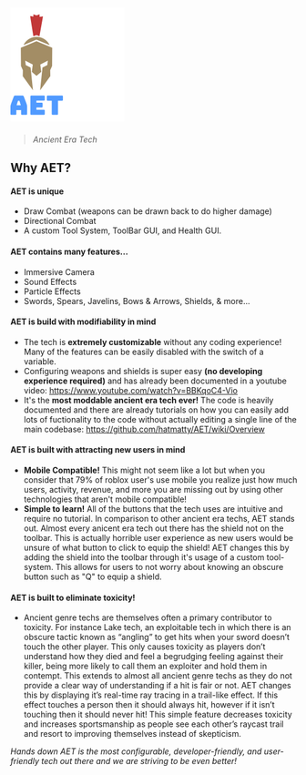## ![alt text](GithubLogo.png)
> *Ancient Era Tech*

## Why AET?

#### AET is unique
- Draw Combat (weapons can be drawn back to do higher damage)
- Directional Combat
- A custom Tool System, ToolBar GUI, and Health GUI.

#### AET contains many features...
- Immersive Camera
- Sound Effects
- Particle Effects
- Swords, Spears, Javelins, Bows & Arrows, Shields, & more...

#### AET is build with modifiability in mind
- The tech is **extremely customizable** without any coding experience! Many of the features can be easily disabled with the switch of a variable.
- Configuring weapons and shields is super easy **(no developing experience required)** and has already been documented in a youtube video: https://www.youtube.com/watch?v=BBKqoC4-Vio
- It's the **most moddable ancient era tech ever!** The code is heavily documented and there are already tutorials on how you can easily add lots of fuctionality to the code without actually editing a single line of the main codebase: https://github.com/hatmatty/AET/wiki/Overview

#### AET is built with attracting new users in mind
- **Mobile Compatible!** This might not seem like a lot but when you consider that 79% of roblox user's use mobile you realize just how much users, activity, revenue, and more you are missing out by using other technologies that aren't mobile compatible!
- **Simple to learn!** All of the buttons that the tech uses are intuitive and require no tutorial. In comparison to other ancient era techs, AET stands out. Almost every anicent era tech out there has the shield not on the toolbar. This is actually horrible user experience as new users would be unsure of what button to click to equip the shield! AET changes this by adding the shield into the toolbar through it's usage of a custom tool-system. This allows for users to not worry about knowing an obscure button such as "Q" to equip a shield.

#### AET is built to eliminate toxicity!

- Ancient genre techs are themselves often a primary contributor to toxicity. For instance Lake tech, an exploitable tech in which there is an obscure tactic known as “angling” to get hits when your sword doesn’t touch the other player. This only causes toxicity as players don’t understand how they died and feel a begrudging feeling against their killer, being more likely to call them an exploiter and hold them in contempt. This extends to almost all ancient genre techs as they do not provide a clear way of understanding if a hit is fair or not. AET changes this by displaying it’s real-time ray tracing in a trail-like effect. If this effect touches a person then it should always hit, however if it isn’t touching then it should never hit! This simple feature decreases toxicity and increases sportsmanship as people see each other’s raycast trail and resort to improving themselves instead of skepticism.

*Hands down AET is the most configurable, developer-friendly, and user-friendly tech out there and we are striving to be even better!*







